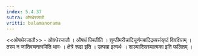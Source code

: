 ```yaml
---
index: 5.4.37
sutra: ओषधेरजातौ
vritti: balamanorama
---
```


<<ओषधेरजातौ>> - ओषधेरजातौ । औषधं पिबतीति । शुण्ठीमरीचादिचूर्णमबादिद्रव्यसंसृष्ठं विवक्षितम् । तस्य न जातिवचनत्वमिति भावः । क्षेत्रे रूढा इति । उत्पन्ना इत्यर्थः । शाल्यादिसस्यात्मका इति फलितम् । 